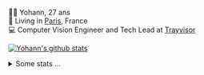 <p>
  👨🏻 <bold>Yohann</bold>, 27 ans<br/>
  💼 Living in <a href="https://www.google.com/maps?q=paris">Paris</a>, France<br/>
  💻 Computer Vision Engineer and Tech Lead at <a href="https://trayvisor.com/">Trayvisor</a><br/>
</p>

<a href="https://github.com/anuraghazra/github-readme-stats"><img align="center" src="https://github-readme-stats-go94hl40s-yohann84l.vercel.app//api?username=yohann84L&show_icons=true&include_all_commits=true" alt="Yohann's github stats" /> </a>


<details>
  <summary>Some stats ...</summary><br/>
  

<!--START_SECTION:waka-->
![Code Time](http://img.shields.io/badge/Code%20Time-603%20hrs%207%20mins-blue)

![Profile Views](http://img.shields.io/badge/Profile%20Views-0-blue)

**🐱 My GitHub Data** 

> 📦 440.6 kB Used in GitHub's Storage 
 > 
> 🏆 313 Contributions in the Year 2023
 > 
> 🚫 Not Opted to Hire
 > 
> 📜 24 Public Repositories 
 > 
> 🔑 21 Private Repositories 
 > 
**I'm an Early 🐤** 

```text
🌞 Morning                9177 commits        ████████░░░░░░░░░░░░░░░░░   31.62 % 
🌆 Daytime                16320 commits       ██████████████░░░░░░░░░░░   56.23 % 
🌃 Evening                3374 commits        ███░░░░░░░░░░░░░░░░░░░░░░   11.63 % 
🌙 Night                  151 commits         ░░░░░░░░░░░░░░░░░░░░░░░░░   00.52 % 
```
📅 **I'm Most Productive on Wednesday** 

```text
Monday                   5194 commits        ████░░░░░░░░░░░░░░░░░░░░░   17.90 % 
Tuesday                  5278 commits        █████░░░░░░░░░░░░░░░░░░░░   18.19 % 
Wednesday                6616 commits        ██████░░░░░░░░░░░░░░░░░░░   22.80 % 
Thursday                 6498 commits        ██████░░░░░░░░░░░░░░░░░░░   22.39 % 
Friday                   5078 commits        ████░░░░░░░░░░░░░░░░░░░░░   17.50 % 
Saturday                 139 commits         ░░░░░░░░░░░░░░░░░░░░░░░░░   00.48 % 
Sunday                   219 commits         ░░░░░░░░░░░░░░░░░░░░░░░░░   00.75 % 
```


📊 **This Week I Spent My Time On** 

```text
🕑︎ Time Zone: Europe/Paris

💬 Programming Languages: 
Jupyter                  1 hr 23 mins        ███████████░░░░░░░░░░░░░░   42.91 % 
Python                   1 hr 22 mins        ███████████░░░░░░░░░░░░░░   42.14 % 
SQL                      16 mins             ██░░░░░░░░░░░░░░░░░░░░░░░   08.46 % 
Other                    6 mins              █░░░░░░░░░░░░░░░░░░░░░░░░   03.55 % 
Docker                   2 mins              ░░░░░░░░░░░░░░░░░░░░░░░░░   01.40 % 

🔥 Editors: 
PyCharm                  3 hrs 8 mins        ████████████████████████░   96.45 % 
VS Code                  6 mins              █░░░░░░░░░░░░░░░░░░░░░░░░   03.55 % 

💻 Operating System: 
Mac                      3 hrs 15 mins       █████████████████████████   100.00 % 
```

**I Mostly Code in Python** 

```text
Python                   20 repos            ████████████░░░░░░░░░░░░░   50.00 % 
Jupyter Notebook         4 repos             ██░░░░░░░░░░░░░░░░░░░░░░░   10.00 % 
HTML                     2 repos             █░░░░░░░░░░░░░░░░░░░░░░░░   05.00 % 
JavaScript               2 repos             █░░░░░░░░░░░░░░░░░░░░░░░░   05.00 % 
Shell                    1 repo              █░░░░░░░░░░░░░░░░░░░░░░░░   02.50 % 
```




 Last Updated on 11/06/2023 00:30:59 UTC
<!--END_SECTION:waka-->
